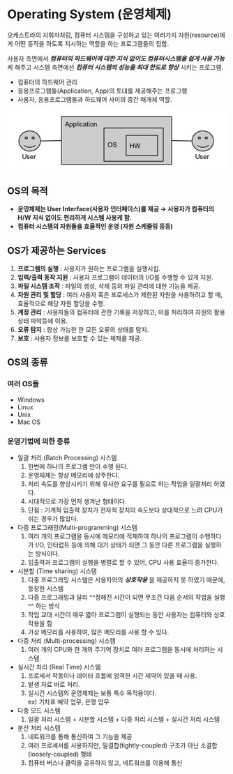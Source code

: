 # Operating System (운영체제)

오케스트라의 지휘자처럼, 컴퓨터 시스템을 구성하고 있는 여러가지 자원(resource)에게 어떤 동작을 하도록 지시하는 역할을 하는 프로그램들의 집합.

사용자 측면에서 ***컴퓨터의 하드웨어에 대한 지식 없이도 컴퓨터시스템을 쉽게 사용 가능*** 케 해주고 시스템 측면에선 ***컴퓨터 시스템의 성능을 최대 한도로 향상*** 시키는 프로그램.

- 컴퓨터의 하드웨어 관리
- 응용프로그램들(Application, App)의 토대를 제공해주는 프로그램
- 사용자, 응용프로그램들과 하드웨어 사이의 중간 매개체 역할.

![](./img/os.jpeg)

## OS의 목적

- **운영체제는 User Interface(사용자 인터페이스)를 제공 → 사용자가 컴퓨터의 H/W 지식 없이도 편리하게 시스템 사용케 함.**
- **컴퓨터 시스템의 자원들을 효율적인 운영 (자원 스케쥴링 등등)**

## OS가 제공하는 Services

1. **프로그램의 실행** : 사용자가 원하는 프로그램을 실행시킴.
2. **입력/출력 동작 지원** : 사용자 프로그램이 데이터의 I/O를 수행할 수 있게 지원.
3. **파일 시스템 조작** : 파일의 생성, 삭제 등의 파일 관리에 대한 기능을 제공.
4. **자원 관리 및 할당** : 여러 사용자 혹은 프로세스가 제한된 자원을 사용하려고 할 때, 효율적으로 해당 자원 할당을 수행.
5. **계정 관리** : 사용자들의 컴퓨터에 관한 기록을 저장하고, 이를 처리하여 자원의 활용 상태 파악등에 이용.
6. **오류 탐지** : 항상 가능한 한 모든 오류의 상태를 탐지.
7. **보호** : 사용자 정보를 보호할 수 있는 체제를 제공.

## OS의 종류

### 여러 OS들

* Windows
* Linux
* Unix
* Mac OS

### 운영기법에 의한 종류

* 일괄 처리 (Batch Processing) 시스템
    1. 한번에 하나의 프로그램 만이 수행 된다.
    2. 운영체제는 항상 메모리에 상주한다.
    3. 처리 속도를 향상시키기 위해 유사한 요구를 필요로 하는 작업을 일괄처리 하였다.
    4. 시대적으로 가장 먼저 생겨난 형태이다.
    5. 단점 : 기계적 입출력 장치가 전자적 장치의 속도보다 상대적으로 느려 CPU가 쉬는 경우가 많았다.
* 다중 프로그래밍(Multi-programming) 시스템
    1. 여러 개의 프로그램을 동시에 메모리에 적재하여 하나의 프로그램이 수행하다가 I/O, 인터럽트 등에 의해 대기 상태가 되면 그 동안 다른 프로그램을 실행하는 방식이다.
    2. 입출력과 프로그램의 실행을 병렬로 할 수 있어, CPU 사용 효율이 증가한다.
* 시분할 (Time sharing) 시스템
    1. 다중 프로그래밍 시스템은 사용자와의 ***상호작용*** 을 제공하지 못 하였기 때문에, 등장한 시스템
    2. 다중 프로그래밍과 달리 ^^정해진 시간이 되면 무조건 다음 순서의 작업을 실행^^ 하는 방식
    3. 작업 교대 시간이 매우 짧아 프로그램이 실행되는 동안 사용자는 컴퓨터와 상호작용을 함
    4. 가상 메모리를 사용하여, 많은 메모리를 사용 할 수 있다.
* 다중 처리 (Multi-processing) 시스템
    1. 여러 개의 CPU와 한 개의 주기억 장치로 여러 프로그램을 동시에 처리하는 시스템.
* 실시간 처리 (Real Time) 시스템
    1. 프로세서 작동이나 데이터 흐름에 엄격한 시간 제약이 있을 때 사용.
    2. 발생 자료 바로 처리.
    3. 실시간 시스템의 운영체제는 보통 특수 목적용이다.  
        ex) 기차표 예약 업무, 은행 업무
* 다중 모드 시스템
    1. 일괄 처리 시스템 + 시분할 시스템 + 다중 처리 시스템 + 실시간 처리 시스템
* 분산 처리 시스템
    1. 네트워크를 통해 통신하여 그 기능을 제공
    2. 여러 프로세서를 사용하지만, 밀결합(tightly-coupled) 구조가 아닌 소결합(loosely-coupled) 형태
    3. 컴퓨터 버스나 클럭을 공유하지 않고, 네트워크를 이용해 통신